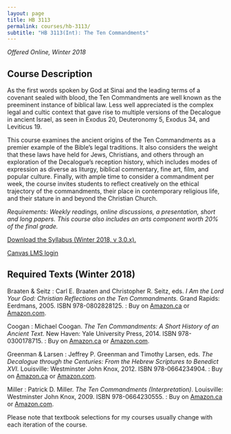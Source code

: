 ```yaml
---
layout: page
title: HB 3113
permalink: courses/hb-3113/
subtitle: "HB 3113(Int): The Ten Commandments"
---
```


*Offered Online, Winter 2018*

## Course Description

As the first words spoken by God at Sinai and the leading terms of a
covenant sealed with blood, the Ten Commandments are well known as the
preeminent instance of biblical law. Less well appreciated is the
complex legal and cultic context that gave rise to multiple versions of
the Decalogue in ancient Israel, as seen in Exodus 20, Deuteronomy 5,
Exodus 34, and Leviticus 19.

This course examines the ancient origins of the Ten Commandments as a
premier example of the Bible’s legal traditions. It also considers the
weight that these laws have held for Jews, Christians, and others
through an exploration of the Decalogue’s reception history, which
includes modes of expression as diverse as liturgy, biblical commentary,
fine art, film, and popular culture. Finally, with ample time to
consider a commandment per week, the course invites students to reflect
creatively on the ethical trajectory of the commandments, their place in
contemporary religious life, and their stature in and beyond the
Christian Church.

*Requirements: Weekly readings, online discussions, a presentation, short and long papers. This course also includes an arts component worth 20% of the final grade.*

[Download the Syllabus (Winter 2018, v 3.0.x).](https://github.com/danieldriver/Syllabi/raw/master/HB/HB%203113(Int)-Ten%20Commandments-Driver%202018.pdf)

[Canvas LMS login](https://canvas.instructure.com/courses/1266151)

## Required Texts (Winter 2018)

Braaten & Seitz
: Carl E. Braaten and Christopher R. Seitz, eds. *I Am the Lord Your God: Christian Reflections on the Ten Commandments.* Grand Rapids: Eerdmans, 2005. ISBN 978-0802828125.
: Buy on [Amazon.ca](http://amzn.to/2zKSEr4) or [Amazon.com](http://amzn.to/2zwmSxl).

Coogan
: Michael Coogan. *The Ten Commandments: A Short History of an Ancient Text.* New Haven: Yale University Press, 2014. ISBN 978-0300178715.
: Buy on [Amazon.ca](http://amzn.to/2zxu1gR) or [Amazon.com](http://amzn.to/2yJAUyc).

Greenman & Larsen
: Jeffrey P. Greenman and Timothy Larsen, eds. *The Decalogue through the Centuries: From the Hebrew Scriptures to Benedict XVI.* Louisville: Westminster John Knox, 2012. ISBN 978-0664234904.
: Buy on [Amazon.ca](http://amzn.to/2yJpvOG) or [Amazon.com](http://amzn.to/2zHWJfX).

Miller
: Patrick D. Miller. *The Ten Commandments (Interpretation).* Louisville: Westminster John Knox, 2009. ISBN 978-0664230555.
: Buy on [Amazon.ca](http://amzn.to/2h1Jxe0) or [Amazon.com](http://amzn.to/2yL49B3).

Please note that textbook selections for my courses usually change with each iteration of the course.
